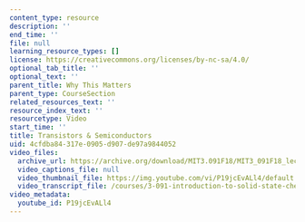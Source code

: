 ```yaml
---
content_type: resource
description: ''
end_time: ''
file: null
learning_resource_types: []
license: https://creativecommons.org/licenses/by-nc-sa/4.0/
optional_tab_title: ''
optional_text: ''
parent_title: Why This Matters
parent_type: CourseSection
related_resources_text: ''
resource_index_text: ''
resourcetype: Video
start_time: ''
title: Transistors & Semiconductors
uid: 4cfdba84-317e-0905-d907-de97a9844052
video_files:
  archive_url: https://archive.org/download/MIT3.091F18/MIT3_091F18_lec16_wtm2_300k.mp4
  video_captions_file: null
  video_thumbnail_file: https://img.youtube.com/vi/P19jcEvALl4/default.jpg
  video_transcript_file: /courses/3-091-introduction-to-solid-state-chemistry-fall-2018/4e92c10cd2a1a20d0fa764ce67999810_P19jcEvALl4.pdf
video_metadata:
  youtube_id: P19jcEvALl4
---
```

